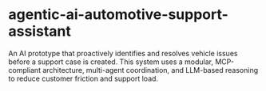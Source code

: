 # agentic-ai-automotive-support-assistant
An AI prototype that proactively identifies and resolves vehicle issues before a support case is created. This system uses a modular, MCP-compliant architecture, multi-agent coordination, and LLM-based reasoning to reduce customer friction and support load.
